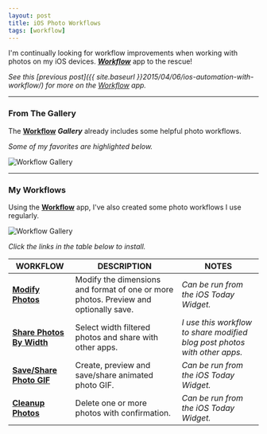 ```yaml
---
layout: post
title: iOS Photo Workflows
tags: [workflow]
---
```


I'm continually looking for workflow improvements when working with photos on my iOS devices. ***[Workflow](https://workflow.is/)*** app to the rescue!

<i class="fa fa-hand-o-right"></i> *See this [previous post]({{ site.baseurl }}2015/04/06/ios-automation-with-workflow/) for more on the [Workflow](https://workflow.is/) app.*

---


### From The Gallery

The **[Workflow](https://workflow.is/)** ***Gallery*** already includes some helpful photo workflows.  

*Some of my favorites are highlighted below.*


![Workflow Gallery]({{site.baseurl}}/images/2015-11-02-workflow-gallery.png)


---


### My Workflows

Using the **[Workflow](https://workflow.is/)** app, I've also created some photo workflows I use regularly.

![Workflow Gallery]({{site.baseurl}}/images/2015-11-02-my-photo-workflows.png)

*Click the links in the table below to install.*

| WORKFLOW| DESCRIPTION | NOTES |
| --- | --- | --- |
| **[<i class="fa fa-refresh"></i> Modify Photos](https://workflow.is/workflows/367a79d8b88f4bc5bd0311a04e87636c)** | Modify the dimensions and format of one or more photos.  Preview and optionally save. | *Can be run from the iOS Today Widget.* |
| **[<i class="fa fa-refresh"></i> Share Photos By Width](https://workflow.is/workflows/5a9547369f5044439b9a06eaacd3de27)** | Select width filtered photos and share with other apps. | *I use this workflow to share modified blog post photos with other apps.* |
| **[<i class="fa fa-refresh"></i> Save/Share Photo GIF](https://workflow.is/workflows/2ac6a49f6a5b47d4ae4ffb68ec4fc3bd)** | Create, preview and save/share animated photo GIF. | *Can be run from the iOS Today Widget.* |
| **[<i class="fa fa-refresh"></i> Cleanup Photos](https://workflow.is/workflows/832fb535a1cf40dfbcfbd60a941d5710)** | Delete one or more photos with confirmation. | *Can be run from the iOS Today Widget.* |
